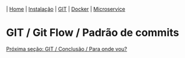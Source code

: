| [Home](/handson_microservice) | [Instalação](/handson_microservice/instalacao) | [GIT](/handson_microservice/git) | [Docker](/handson_microservice/docker) | [Microservice](/handson_microservice/microservice)

# GIT / Git Flow / Padrão de commits


[Próxima seção: GIT / Conclusão / Para onde vou?](../conclusao/para-onde-vou.md)
